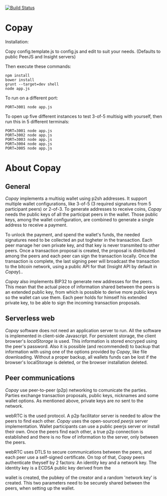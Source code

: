 [![Build Status](https://secure.travis-ci.org/bitpay/copay.png)](http://travis-ci.org/bitpay/copay)

Copay
=====

Installation:

Copy config.template.js to config.js and edit to suit your needs. (Defaults to
public PeerJS and Insight servers)

Then execute these commands:
```
npm install
bower install
grunt --target=dev shell
node app.js
```

To run on a different port:
```
PORT=3001 node app.js
```

To open up five different instances to test 3-of-5 multisig with yourself, then run this in 5 different terminals:
```
PORT=3001 node app.js
PORT=3002 node app.js
PORT=3003 node app.js
PORT=3004 node app.js
PORT=3005 node app.js
```

About Copay
===========

General
-------

*Copay* implements a multisig wallet using p2sh addresses. It support multiple wallet configurations, like 3-of-5
(3 required signatures from 5 participant peers) or 2-of-3.  To generate addresses to receive coins,
*Copay* needs the public keys of all the participat peers in  the wallet. Those public keys, among the 
wallet configuration, are combined to generate a single address to receive a payment.  

To unlock the payment, and spend the wallet's funds, the needed signatures need to be collected an put togheter
in the transaction. Each peer manage her own private key, and that key is never transmited to other
peers. Once a transaction proposal is created, the proposal is distributed among the peers and each peer
can sign the transaction locally. Once the transaction is complete, the last signing peer will broadcast the 
transaction to the bitcoin network, using a public API for that (Insight API by default in *Copay*)..

*Copay* also implements BIP32 to generate new addresses for the peers. This mean that the actual piece of 
information shared between the peers is an extended public key, from which is possible to derive more
public keys so the wallet can use them. Each peer holds for himself his extended private key, to be able
to sign the incoming transaction proposals.

Serverless web
--------------
*Copay* software does not need an application server to run. All the software is implemented in client-side
Javascript. For persistent storage, the client browser's *localStorage* is used. This information is
stored encryped using the peer's password. Also it is possible (and recommended) to backup that information
with using one of the options provided by *Copay*, like file downloading.  Without a proper backup, all 
wallets funds can be lost if the browser's localStorage is deleted, or the browser installation deleted.

Peer communications
-------------------
*Copay* use peer-to-peer (p2p) networking to comunicate the parties. Parties exchange transaction 
proposals, public keys, nicknames and some wallet options. As mentioned above, private keys are *no*
sent to the network. 

webRTC is the used protocol. A p2p facilitator server is needed to allow the peers to find each other.
 *Copay* uses the open-sourced *peerjs* 
server implementation. Wallet participants can use a public peerjs server or install their own. Once the peers
find each other, a true p2p connection is established and there is no flow of information to the
server, only between the peers.

webRTC uses DTLS to secure communications between the peers, and each peer use a self-signed
certificate. On top of that, *Copay* peers authenticate theyself by 2 factors: An identity key
and a network key. The identity key is a ECDSA public key derived from the 



wallet is created, the pubkey of the creator and a random 'network key' is created. This two parameters
need to be securely shared between the peers, when setting up the wallet. 






